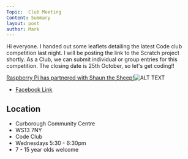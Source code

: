 ```yaml
---
Topic:  Club Meeting
Content: Summary
layout: post
author: Mark
---
```

Hi everyone. I handed out some leaflets detailing the latest Code club competition last night. I will be posting the link to the Scratch project shortly. As a Club, we can submit individual or group entries for this competition. The closing date is 25th October, so let's get coding!!

[Raspberry Pi has partnered with Shaun the Sheep!](https://l.facebook.com/l.php?u=https%3A%2F%2Fwww.youtube.com%2Fwatch%3Fv%3D_37qYLg_0D0%26feature%3Dplayer_embedded&h=AT2WVViGQHspmo6ukUQeHNe9Iff-EzFNQYcuDQQ6nJA7OlvkCZerqiOv-rCIemsuJNqdv-dEK805gNGO1zBTrstHlLhFYanaKXdnfWZtjtZbAJgrUhP5FfL6yu1SPIun&s=1)![ALT TEXT](https://external.fbhx6-1.fna.fbcdn.net/emg1/v/t13/641028227984869375?url=https%3A%2F%2Fi.ytimg.com%2Fvi%2F_37qYLg_0D0%2Fmaxresdefault.jpg&fb_obo=1&utld=ytimg.com&stp=c0.5000x0.5000f_dst-emg0_p720x720_q75&ccb=13-1&oh=06_AbHFpY7m_qMH6k6gf6S62oL0gX6gvAF1w1w3DmYv23d4hQ&oe=65283534&_nc_sid=e609ca)

* [Facebook Link](https://www.facebook.com/1481985248595237/posts/2273255982801489/)

## Location

* Curborough Community Centre
* WS13 7NY
* Code Club
* Wednesdays 5:30 - 6:30pm
* 7 - 15 year olds welcome

